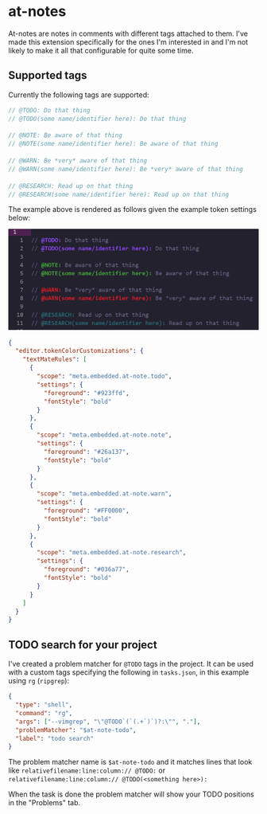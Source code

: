# at-notes

At-notes are notes in comments with different tags attached to them. I've made
this extension specifically for the ones I'm interested in and I'm not likely to
make it all that configurable for quite some time.

## Supported tags

Currently the following tags are supported:

```typescript
// @TODO: Do that thing
// @TODO(some name/identifier here): Do that thing

// @NOTE: Be aware of that thing
// @NOTE(some name/identifier here): Be aware of that thing

// @WARN: Be *very* aware of that thing
// @WARN(some name/identifier here): Be *very* aware of that thing

// @RESEARCH: Read up on that thing
// @RESEARCH(some name/identifier here): Read up on that thing
```

The example above is rendered as follows given the example token settings below:

![notes-example](images/notes-examples.png)

```json
{
  "editor.tokenColorCustomizations": {
    "textMateRules": [
      {
        "scope": "meta.embedded.at-note.todo",
        "settings": {
          "foreground": "#923ffd",
          "fontStyle": "bold"
        }
      },
      {
        "scope": "meta.embedded.at-note.note",
        "settings": {
          "foreground": "#26a137",
          "fontStyle": "bold"
        }
      },
      {
        "scope": "meta.embedded.at-note.warn",
        "settings": {
          "foreground": "#FF0000",
          "fontStyle": "bold"
        }
      },
      {
        "scope": "meta.embedded.at-note.research",
        "settings": {
          "foreground": "#036a77",
          "fontStyle": "bold"
        }
      }
    ]
  }
}
```

## TODO search for your project

I've created a problem matcher for `@TODO` tags in the project. It can be used
with a custom tags specifying the following in `tasks.json`, in this example
using `rg` (`ripgrep`):

```json
{
  "type": "shell",
  "command": "rg",
  "args": ["--vimgrep", "\"@TODO`(`(.+`)`)?:\"", "."],
  "problemMatcher": "$at-note-todo",
  "label": "todo search"
}
```

The problem matcher name is `$at-note-todo` and it matches lines that look like
`relativefilename:line:column:// @TODO:` or
`relativefilename:line:column:// @TODO(<something here>):`

When the task is done the problem matcher will show your TODO positions in the
"Problems" tab.